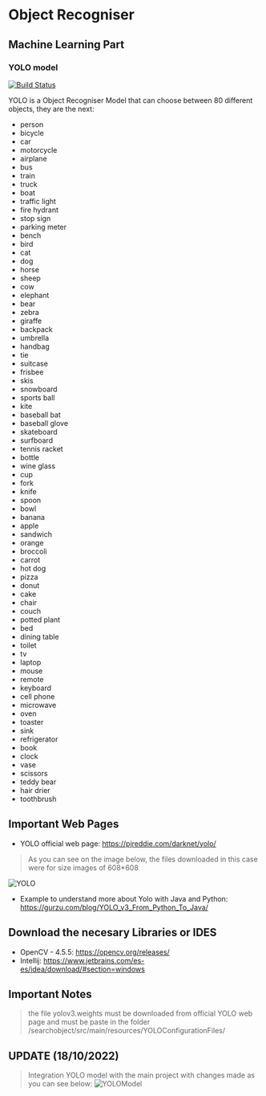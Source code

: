 # Object Recogniser
## Machine Learning Part
### YOLO model


[![Build Status](https://travis-ci.org/joemccann/dillinger.svg?branch=master)](https://pjreddie.com/darknet/yolo/)

YOLO is a Object Recogniser Model that can choose between 80 different objects, they are the next:

 - person
 - bicycle
 - car
 - motorcycle
 - airplane
 - bus
 - train
 - truck
 - boat
 - traffic light
 - fire hydrant
 - stop sign
 - parking meter
 - bench
 - bird
 - cat
 - dog
 - horse
 - sheep
 - cow
 - elephant
 - bear
 - zebra
 - giraffe
 - backpack
 - umbrella
 - handbag
 - tie
 - suitcase
 - frisbee
 - skis
 - snowboard
 - sports ball
 - kite
 - baseball bat
 - baseball glove
 - skateboard
 - surfboard
 - tennis racket
 - bottle
 - wine glass
 - cup
 - fork
 - knife
 - spoon
 - bowl
 - banana
 - apple
 - sandwich
 - orange
 - broccoli
 - carrot
 - hot dog
 - pizza
 - donut
 - cake
 - chair
 - couch
 - potted plant
 - bed
 - dining table
 - toilet
 - tv
 - laptop
 - mouse
 - remote
 - keyboard
 - cell phone
 - microwave
 - oven
 - toaster
 - sink
 - refrigerator
 - book
 - clock
 - vase
 - scissors
 - teddy bear
 - hair drier
 - toothbrush

## Important Web Pages
 - YOLO official web page: https://pjreddie.com/darknet/yolo/
> As you can see on the image below, the files downloaded in this case were for size images of 608*608

![YOLO](https://user-images.githubusercontent.com/86843637/195421887-e9b48352-4ab4-45ce-8ad5-9054f4668d6f.png)

 - Example to understand more about Yolo with Java and Python: https://gurzu.com/blog/YOLO_v3_From_Python_To_Java/

 ## Download the necesary Libraries or IDES

  - OpenCV - 4.5.5: https://opencv.org/releases/
  - Intellij: https://www.jetbrains.com/es-es/idea/download/#section=windows

## Important Notes
> the file yolov3.weights must be downloaded from official YOLO web page and must be paste in the folder /searchobject/src/main/resources/YOLOConfigurationFiles/

## UPDATE (18/10/2022)
> Integration YOLO model with the main project with changes made as you can see below:
![YOLOModel](https://user-images.githubusercontent.com/86843637/196486151-a94cab2a-0051-4f76-8b76-c717d35278a9.png)